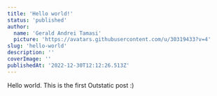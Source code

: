 ```yaml
---
title: 'Hello world!'
status: 'published'
author:
  name: 'Gerald Andrei Tamasi'
  picture: 'https://avatars.githubusercontent.com/u/30319433?v=4'
slug: 'hello-world'
description: ''
coverImage: ''
publishedAt: '2022-12-30T12:12:26.513Z'
---
```


Hello world. This is the first Outstatic post :)


